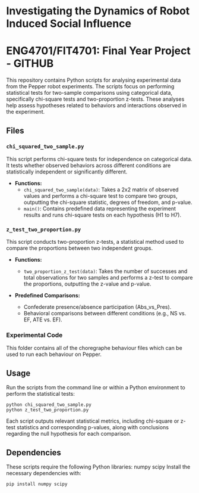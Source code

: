 # Investigating the Dynamics of Robot Induced Social Influence
# ENG4701/FIT4701: Final Year Project - GITHUB

This repository contains Python scripts for analysing experimental data from the Pepper robot experiments. The scripts focus on performing statistical tests for two-sample comparisons using categorical data, specifically chi-square tests and two-proportion z-tests. These analyses help assess hypotheses related to behaviors and interactions observed in the experiment.

## Files

### `chi_squared_two_sample.py`
This script performs chi-square tests for independence on categorical data. It tests whether observed behaviors across different conditions are statistically independent or significantly different.

- **Functions:**
  - `chi_squared_two_sample(data)`: Takes a 2x2 matrix of observed values and performs a chi-square test to compare two groups, outputting the chi-square statistic, degrees of freedom, and p-value.
  - `main()`: Contains predefined data representing the experiment results and runs chi-square tests on each hypothesis (H1 to H7).

### `z_test_two_proportion.py`
This script conducts two-proportion z-tests, a statistical method used to compare the proportions between two independent groups.

- **Functions:**
  - `two_proportion_z_test(data)`: Takes the number of successes and total observations for two samples and performs a z-test to compare the proportions, outputting the z-value and p-value.

- **Predefined Comparisons:**
  - Confederate presence/absence participation (Abs_vs_Pres).
  - Behavioral comparisons between different conditions (e.g., NS vs. EF, ATE vs. EF).

### Experimental Code
This folder contains all of the choregraphe behaviour files which can be used to run each behaviour on Pepper.

## Usage
Run the scripts from the command line or within a Python environment to perform the statistical tests:

```
python chi_squared_two_sample.py
python z_test_two_proportion.py
```

Each script outputs relevant statistical metrics, including chi-square or z-test statistics and corresponding p-values, along with conclusions regarding the null hypothesis for each comparison.

## Dependencies
These scripts require the following Python libraries:
numpy
scipy
Install the necessary dependencies with:
```
pip install numpy scipy
```
